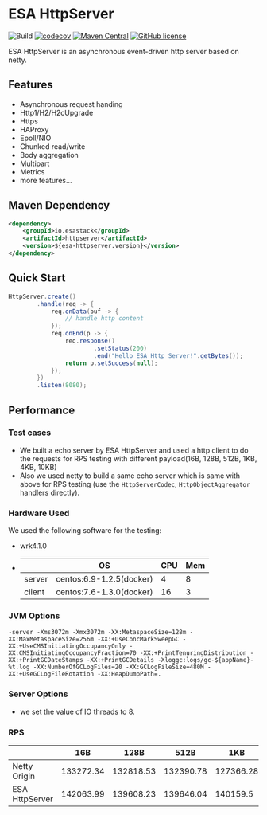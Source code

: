 # ESA HttpServer

![Build](https://github.com/esastack/esa-httpserver/workflows/Build/badge.svg?branch=main)
[![codecov](https://codecov.io/gh/esastack/esa-httpserver/branch/main/graph/badge.svg?token=C6JT3SKXX5)](https://codecov.io/gh/esastack/esa-httpserver)
[![Maven Central](https://maven-badges.herokuapp.com/maven-central/io.esastack/httpserver/badge.svg)](https://maven-badges.herokuapp.com/maven-central/io.esastack/httpserver/)
[![GitHub license](https://img.shields.io/github/license/esastack/esa-httpserver)](https://github.com/esastack/esa-httpserver/blob/main/LICENSE)

ESA HttpServer is an asynchronous event-driven http server based on netty.

## Features

- Asynchronous request handing
- Http1/H2/H2cUpgrade
- Https
- HAProxy
- Epoll/NIO
- Chunked read/write
- Body aggregation
- Multipart
- Metrics
- more features...

## Maven Dependency

```xml
<dependency>
    <groupId>io.esastack</groupId>
    <artifactId>httpserver</artifactId>
    <version>${esa-httpserver.version}</version>
</dependency>
```

## Quick Start

```java
HttpServer.create()
        .handle(req -> {
            req.onData(buf -> {
                // handle http content 
            });
            req.onEnd(p -> {
                req.response()
                        .setStatus(200)
                        .end("Hello ESA Http Server!".getBytes());
                return p.setSuccess(null);
            });
        })
        .listen(8080);
```

## Performance

### Test cases

- We built a echo server by ESA HttpServer and used a http client to do the requests for RPS testing with different payload(16B, 128B, 512B, 1KB, 4KB, 10KB)
- Also we used  netty to build a same echo server which is same with above for RPS testing (use the `HttpServerCodec`, `HttpObjectAggregator` handlers directly).

### Hardware Used

We used the following software for the testing:

- wrk4.1.0

- |        | OS                       | CPU  | Mem  |
  | ------ | ------------------------ | ---- | ---- |
  | server | centos:6.9-1.2.5(docker) | 4    | 8    |
  | client | centos:7.6-1.3.0(docker) | 16   | 3    |

  

### JVM Options

```
-server -Xms3072m -Xmx3072m -XX:MetaspaceSize=128m -XX:MaxMetaspaceSize=256m -XX:+UseConcMarkSweepGC -XX:+UseCMSInitiatingOccupancyOnly -XX:CMSInitiatingOccupancyFraction=70 -XX:+PrintTenuringDistribution -XX:+PrintGCDateStamps -XX:+PrintGCDetails -Xloggc:logs/gc-${appName}-%t.log -XX:NumberOfGCLogFiles=20 -XX:GCLogFileSize=480M -XX:+UseGCLogFileRotation -XX:HeapDumpPath=.
```

### Server Options

- we set the value of IO threads to 8.

### RPS

|                | 16B       | 128B      | 512B      | 1KB       | 4KB      | 10KB     |
| -------------- | --------- | --------- | --------- | --------- | -------- | -------- |
| Netty Origin   | 133272.34 | 132818.53 | 132390.78 | 127366.28 | 85408.7  | 49798.84 |
| ESA HttpServer | 142063.99 | 139608.23 | 139646.04 | 140159.5  | 92767.53 | 53534.21 |



